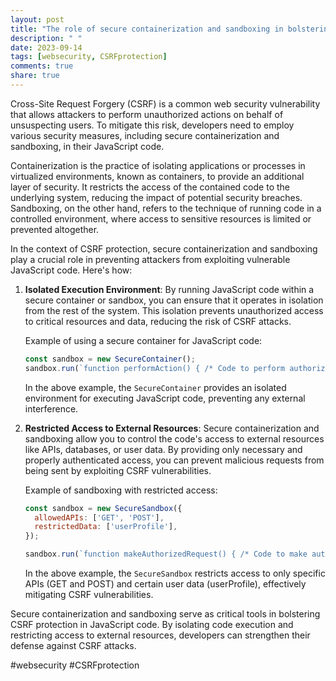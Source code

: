 ```yaml
---
layout: post
title: "The role of secure containerization and sandboxing in bolstering CSRF protection in JavaScript code"
description: " "
date: 2023-09-14
tags: [websecurity, CSRFprotection]
comments: true
share: true
---
```


Cross-Site Request Forgery (CSRF) is a common web security vulnerability that allows attackers to perform unauthorized actions on behalf of unsuspecting users. To mitigate this risk, developers need to employ various security measures, including secure containerization and sandboxing, in their JavaScript code.

Containerization is the practice of isolating applications or processes in virtualized environments, known as containers, to provide an additional layer of security. It restricts the access of the contained code to the underlying system, reducing the impact of potential security breaches. Sandboxing, on the other hand, refers to the technique of running code in a controlled environment, where access to sensitive resources is limited or prevented altogether.

In the context of CSRF protection, secure containerization and sandboxing play a crucial role in preventing attackers from exploiting vulnerable JavaScript code. Here's how:

1. **Isolated Execution Environment**: By running JavaScript code within a secure container or sandbox, you can ensure that it operates in isolation from the rest of the system. This isolation prevents unauthorized access to critical resources and data, reducing the risk of CSRF attacks.

   Example of using a secure container for JavaScript code:

   ```javascript
   const sandbox = new SecureContainer();
   sandbox.run(`function performAction() { /* Code to perform authorized action */ }`);
   ```

   In the above example, the `SecureContainer` provides an isolated environment for executing JavaScript code, preventing any external interference.

2. **Restricted Access to External Resources**: Secure containerization and sandboxing allow you to control the code's access to external resources like APIs, databases, or user data. By providing only necessary and properly authenticated access, you can prevent malicious requests from being sent by exploiting CSRF vulnerabilities.

   Example of sandboxing with restricted access:

   ```javascript
   const sandbox = new SecureSandbox({
     allowedAPIs: ['GET', 'POST'],
     restrictedData: ['userProfile'],
   });
   
   sandbox.run(`function makeAuthorizedRequest() { /* Code to make authorized API requests */ }`);
   ```

   In the above example, the `SecureSandbox` restricts access to only specific APIs (GET and POST) and certain user data (userProfile), effectively mitigating CSRF vulnerabilities.

Secure containerization and sandboxing serve as critical tools in bolstering CSRF protection in JavaScript code. By isolating code execution and restricting access to external resources, developers can strengthen their defense against CSRF attacks.

#websecurity #CSRFprotection